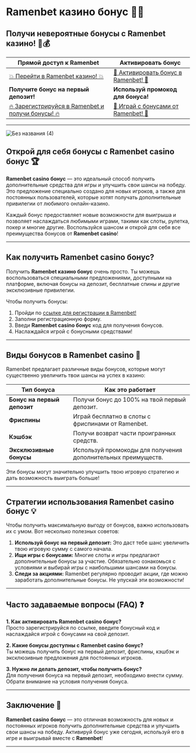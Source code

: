 # Ramenbet казино бонус 🤑🎉

## Получи невероятные бонусы с Ramenbet казино! 🎰💰

| **Прямой доступ к Ramenbet** | **Активировать бонус** |
|-----------------------------|------------------------|
| [💥 Перейти в Ramenbet казино! 💥](https://get.saltyram.com/ru/registration?apkpop=0&partner=p24970p3296034p5526) | [🎁 Активировать бонус в Ramenbet! 🎁](https://get.saltyram.com/ru/registration?apkpop=0&partner=p24970p3296034p5526) |
| **Получите бонус на первый депозит!** | **Используй промокод для бонуса!** |
| [🔥 Зарегистрируйся в Ramenbet и получи бонусы! 🔥](https://get.saltyram.com/ru/registration?apkpop=0&partner=p24970p3296034p5526) | [🎰 Играй с бонусами от Ramenbet! 🎰](https://get.saltyram.com/ru/registration?apkpop=0&partner=p24970p3296034p5526) |

---
![Без названия (4)](https://github.com/user-attachments/assets/b67f4770-652d-4ba9-a72f-fcb4d7a99c12)

## Открой для себя бонусы с **Ramenbet casino бонус** 🏆

**Ramenbet casino бонус** — это идеальный способ получить дополнительные средства для игры и улучшить свои шансы на победу. Это предложение специально создано для новых игроков, а также для постоянных пользователей, которые хотят получать дополнительные привилегии от любимого онлайн-казино.

Каждый бонус предоставляет новые возможности для выигрыша и позволяет наслаждаться любимыми играми, такими как слоты, рулетка, покер и многие другие. Воспользуйся шансом и открой для себя все преимущества бонусов от **Ramenbet casino**!

---

## Как получить **Ramenbet casino бонус**?

Получить **Ramenbet казино бонус** очень просто. Ты можешь воспользоваться специальными предложениями, доступными на платформе, включая бонусы на депозит, бесплатные спины и другие эксклюзивные привилегии.

Чтобы получить бонусы:
1. Пройди по [ссылке для регистрации в Ramenbet!](https://get.saltyram.com/ru/registration?apkpop=0&partner=p24970p3296034p5526)
2. Заполни регистрационную форму.
3. Введи **Ramenbet casino бонус** код для получения бонусов.
4. Наслаждайся игрой с бонусными средствами!

---

## Виды бонусов в **Ramenbet casino** 🎁

Ramenbet предлагает различные виды бонусов, которые могут существенно увеличить твои шансы на успех в казино:

| **Тип бонуса**            | **Как это работает**                        |
|---------------------------|--------------------------------------------|
| **Бонус на первый депозит** | Получи бонус до 100% на твой первый депозит. |
| **Фриспины**               | Играй бесплатно в слоты с фриспинами от Ramenbet. |
| **Кэшбэк**                 | Получи возврат части проигранных средств.    |
| **Эксклюзивные бонусы**    | Используй промокоды для получения дополнительных преимуществ. |

Эти бонусы могут значительно улучшить твою игровую стратегию и дать возможность выиграть больше!

---

## Стратегии использования **Ramenbet casino бонус** 💡

Чтобы получить максимальную выгоду от бонусов, важно использовать их с умом. Вот несколько полезных советов:

1. **Используй бонус на первый депозит:** Это даст тебе шанс увеличить твою игровую сумму с самого начала.
2. **Ищи игры с бонусами:** Многие слоты и игры предлагают дополнительные бонусы за участие. Обязательно ознакомься с условиями и выбирай игры с наибольшими шансами на бонусы.
3. **Следи за акциями:** Ramenbet регулярно проводит акции, где можно заработать дополнительные бонусы. Не упускай эти возможности!

---

## Часто задаваемые вопросы (FAQ) ❓

**1. Как активировать **Ramenbet casino бонус**?**  
Просто зарегистрируйся по ссылке, введите бонусный код и наслаждайся игрой с бонусами на свой депозит.

**2. Какие бонусы доступны с **Ramenbet casino бонус**?**  
Ты можешь получить бонус на первый депозит, фриспины, кэшбэк и эксклюзивные предложения для постоянных игроков.

**3. Нужно ли делать депозит, чтобы получить бонус?**  
Для получения бонуса на первый депозит, необходимо внести сумму. Обрати внимание на условия получения бонуса.

---

## Заключение 🎉

**Ramenbet casino бонус** — это отличная возможность для новых и постоянных игроков получить дополнительные средства и улучшить свои шансы на победу. Активируй бонус уже сегодня, используй его в игре и выигрывай вместе с **Ramenbet**!

---

